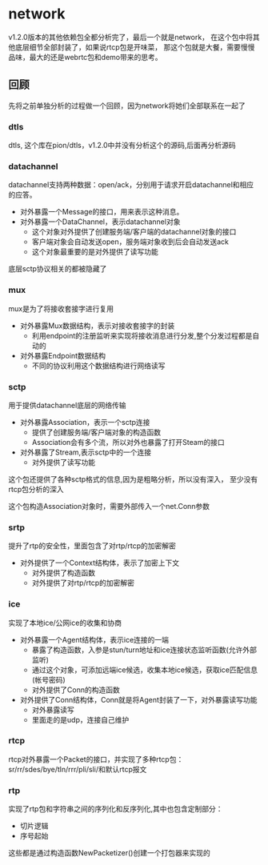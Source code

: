 # network

v1.2.0版本的其他依赖包全都分析完了，最后一个就是network，
在这个包中将其他底层细节全部封装了，如果说rtcp包是开味菜，
那这个包就是大餐，需要慢慢品味，最大的还是webrtc包和demo带来的思考。

## 回顾

先将之前单独分析的过程做一个回顾，因为network将她们全部联系在一起了

### dtls

dtls, 这个库在pion/dtls，v1.2.0中并没有分析这个的源码,后面再分析源码

### datachannel

datachannel支持两种数据：open/ack，分别用于请求开启datachannel和相应的应答。

- 对外暴露一个Message的接口，用来表示这种消息。
- 对外暴露一个DataChannel，表示datachannel对象
  - 这个对象对外提供了创建服务端/客户端的datachannel对象的接口
  - 客户端对象会自动发送open，服务端对象收到后会自动发送ack
  - 这个对象最重要的是对外提供了读写功能

底层sctp协议相关的都被隐藏了

### mux

mux是为了将接收套接字进行复用

- 对外暴露Mux数据结构，表示对接收套接字的封装
  - 利用endpoint的注册监听来实现将接收消息进行分发,整个分发过程都是自动的
- 对外暴露Endpoint数据结构
  - 不同的协议利用这个数据结构进行网络读写

### sctp

用于提供datachannel底层的网络传输

- 对外暴露Association，表示一个sctp连接
  - 提供了创建服务端/客户端对象的构造函数
  - Association会有多个流，所以对外也暴露了打开Steam的接口
- 对外暴露了Stream,表示sctp中的一个连接
  - 对外提供了读写功能

这个包还提供了各种sctp格式的信息,因为是粗略分析，所以没有深入，
至少没有rtcp包分析的深入

这个包构造Association对象时，需要外部传入一个net.Conn参数

### srtp

提升了rtp的安全性，里面包含了对rtp/rtcp的加密解密

- 对外提供了一个Context结构体，表示了加密上下文
  - 对外提供了构造函数
  - 对外提供了对rtp/rtcp的加密解密

### ice

实现了本地ice/公网ice的收集和协商

- 对外暴露一个Agent结构体，表示ice连接的一端
  - 暴露了构造函数，入参是stun/turn地址和ice连接状态监听函数(允许外部监听)
  - 通过这个对象，可添加远端ice候选，收集本地ice候选，获取ice匹配信息(帐号密码)
  - 对外提供了Conn的构造函数
- 对外提供了Conn结构体，Conn就是将Agent封装了一下，对外暴露读写功能
  - 对外暴露读写
  - 里面走的是udp，连接自己维护

### rtcp

rtcp对外暴露一个Packet的接口，并实现了多种rtcp包：
sr/rr/sdes/bye/tln/rrr/pli/sli/和默认rtcp报文

### rtp

实现了rtp包和字符串之间的序列化和反序列化,其中也包含定制部分：

- 切片逻辑
- 序号起始

这些都是通过构造函数NewPacketizer()创建一个打包器来实现的

